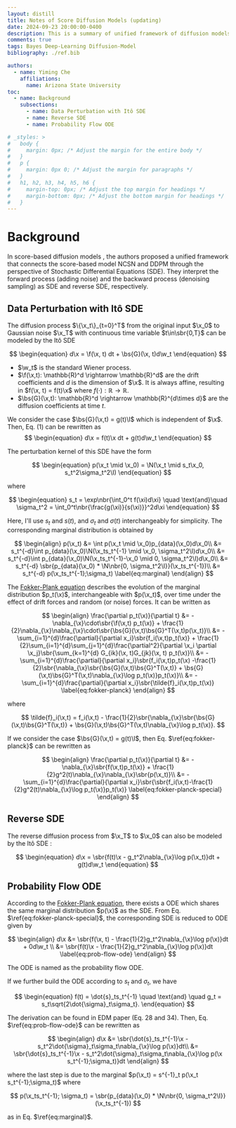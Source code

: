 ```yaml
---
layout: distill
title: Notes of Score Diffusion Models (updating) 
date: 2024-09-23 20:00:00-0400
description: This is a summary of unified framework of diffusion models by Stochastic Differential Equations (SDE) and the related topics.
comments: true
tags: Bayes Deep-Learning Diffusion-Model
bibliography: ./ref.bib

authors:
  - name: Yiming Che
    affiliations: 
      name: Arizona State University
toc:
  - name: Background
    subsections:
      - name: Data Perturbation with Itô SDE
      - name: Reverse SDE
      - name: Probability Flow ODE

# _styles: >
#   body {
#     margin: 0px; /* Adjust the margin for the entire body */
#   }
#   p {
#     margin: 0px 0; /* Adjust the margin for paragraphs */
#   }
#   h1, h2, h3, h4, h5, h6 {
#     margin-top: 0px; /* Adjust the top margin for headings */
#     margin-bottom: 0px; /* Adjust the bottom margin for headings */
#   }
---
```


<!-- ## Recap of NCSN and DDPM

DDPM and NCSN are essentially the same model but with different perturbation kernel. Let's use the notation from NCSN. In DDPM, we have a sequence of noise scales $0 < \beta_1 < \beta_2,...,\beta_N < 1$ and the perturbation kernel is $p_{\alpha_i}(\tilde{\x}\mid \x) = \N(\tilde{\x}\mid \sqrt{\alpha_i}\x, (1-\alpha_i)\I)$ where $\alpha_i=\prod_{j=1}^i\beta_j$. The objective function can be rewritten as 

$$
L_{simple} = (1-\alpha_i)\mathbb{E}_{p_{\alpha_i}}\mathbb{E}_{p_{data}}\sbr{\left\lVert\bm{s}_\theta(\tilde{\x},\alpha_i) + \frac{\tilde{\x}-\sqrt{\alpha_i}\x}{(1-\alpha_i)}\right\rVert^2_2}.
$$

We found that the scale factor $1-\alpha_i \propto \frac{1}{\left\lVert\frac{\tilde{\x}-\sqrt{\alpha_i}\x}{(1-\alpha_i)}\right\rVert^2_2}$, which is similar to the one in NCSN.  -->

# Background
In score-based diffusion models <d-cite key="songscore"></d-cite>, the authors proposed a unified framework that connects the score-based model NCSN and DDPM through the perspective of Stochastic Differential Equations (SDE). They interpret the forward process (adding noise) and the backward process (denoising sampling) as SDE and reverse SDE, respectively.


## Data Perturbation with Itô SDE
The diffusion process $\{\x_t\}_{t=0}^T$ from the original input $\x_0$ to Gaussian noise $\x_T$ with continuous time variable $t\in\sbr{0,T}$ can be modeled by the Itô SDE

$$
\begin{equation}
d\x = \f(\x, t) dt + \bs{G}(\x, t)d\w_t
\end{equation}
$$

- $\w_t$ is the standard Wiener process.
- $\f(\x,t): \mathbb{R}^d \rightarrow \mathbb{R}^d$ are the drift coefficients and $d$ is the dimension of $\x$. It is always affine, resulting in $f(\x, t) = f(t)\x$ where $f(\cdot):\mathbb{R} \rightarrow \mathbb{R}$.
- $\bs{G}(\x,t): \mathbb{R}^d \rightarrow \mathbb{R}^{d\times d}$ are the diffusion coefficients at time $t$.

We consider the case $\bs{G}(\x,t) = g(t)\I$ which is independent of $\x$. Then, Eq. (1) can be rewritten as
$$
\begin{equation}
d\x = f(t)\x dt + g(t)d\w_t
\end{equation}
$$

The perturbation kernel of this SDE have the form 

$$
\begin{equation}
p(\x_t \mid \x_0) = \N(\x_t \mid s_t\x_0, s_t^2\sigma_t^2\I)
\end{equation}
$$

where

$$
\begin{equation}
s_t = \exp\nbr{\int_0^t f(\xi)d\xi} \quad \text{and}\quad
\sigma_t^2 = \int_0^t\nbr{\frac{g(\xi)}{s(\xi)}}^2d\xi
\end{equation}
$$

Here, I'll use $s_t$ and $s(t)$, and $\sigma_t$ and $\sigma(t)$ interchangeably for simplicity. The corresponding marginal distribution is obtained by 

$$
\begin{align}
p(\x_t) &= \int p(\x_t \mid \x_0)p_{data}(\x_0)d\x_0\\
&= s_t^{-d}\int p_{data}(\x_0)\N(\x_ts_t^{-1} \mid \x_0, \sigma_t^2\I)d\x_0\\
&= s_t^{-d}\int p_{data}(\x_0)\N(\x_ts_t^{-1}-\x_0 \mid 0, \sigma_t^2\I)d\x_0\\
&= s_t^{-d} \sbr{p_{data}(\x_0) * \N\nbr{0, \sigma_t^2\I}}(\x_ts_t^{-1})\\
&= s_t^{-d} p(\x_ts_t^{-1};\sigma_t)
\label{eq:marginal}
\end{align}
$$

The [Fokker-Plank equation](https://en.wikipedia.org/wiki/Fokker%E2%80%93Planck_equation) describes the evolution of the marginal distribution $p_t(\x)$, interchangeable with $p(\x_t)$, over time under the effect of drift forces and random (or noise) forces. It can be written as 

$$
\begin{align}
\frac{\partial p_t(\x)}{\partial t} &= -\nabla_{\x}\cdot\sbr{\f(\x,t) p_t(\x)} + \frac{1}{2}\nabla_{\x}\nabla_{\x}\cdot\sbr{\bs{G}(\x,t)\bs{G}^T(\x,t)p(\x_t)}\\
&= -\sum_{i=1}^{d}\frac{\partial}{\partial x_i}\sbr{f_i(\x,t)p_t(\x)} + \frac{1}{2}\sum_{i=1}^{d}\sum_{j=1}^{d}\frac{\partial^2}{\partial \x_i \partial \x_j}\sbr{\sum_{k=1}^{d} G_{ik}(\x, t)G_{jk}(\x, t) p_t(\x)}\\
&= -\sum_{i=1}^{d}\frac{\partial}{\partial x_i}\sbr{f_i(\x,t)p_t(\x) -\frac{1}{2}\sbr{\nabla_{\x}\sbr{\bs{G}(\x,t)\bs{G}^T(\x,t)} + \bs{G}(\x,t)\bs{G}^T(\x,t)\nabla_{\x}\log p_t(\x)}p_t(\x)}\\
&= -\sum_{i=1}^{d}\frac{\partial}{\partial x_i}\sbr{\tilde{f}_i(\x,t)p_t(\x)}
\label{eq:fokker-planck}
\end{align}
$$
  
where 

$$
\tilde{f}_i(\x,t) = f_i(\x,t) - \frac{1}{2}\sbr{\nabla_{\x}\sbr{\bs{G}(\x,t)\bs{G}^T(\x,t)} + \bs{G}(\x,t)\bs{G}^T(\x,t)\nabla_{\x}\log p_t(\x)}.
$$

If we consider the case $\bs{G}(\x,t) = g(t)\I$, then Eq. $\ref{eq:fokker-planck}$ can be rewritten as

$$
\begin{align}
  \frac{\partial p_t(\x)}{\partial t} &= -\nabla_{\x}\sbr{f(\x,t)p_t(\x)} + \frac{1}{2}g^2(t)\nabla_{\x}\nabla_{\x}\sbr{p(\x_t)}\\
  &= -\sum_{i=1}^{d}\frac{\partial}{\partial x_i}\sbr{\sbr{f_i(\x,t)-\frac{1}{2}g^2(t)\nabla_{\x}\log p_t(\x)}p_t(\x)}
  \label{eq:fokker-planck-special}
\end{align}
$$
 
## Reverse SDE

The reverse diffusion process from $\x_T$ to $\x_0$ can also be modeled by the Itô SDE <d-cite key="anderson1982reverse"></d-cite>:

$$
\begin{equation}
d\x = \sbr{f(t)\x - g_t^2\nabla_{\x}\log p(\x_t)}dt + g(t)d\w_t
\end{equation}
$$

## Probability Flow ODE

According to the [Fokker-Plank equation](https://en.wikipedia.org/wiki/Fokker%E2%80%93Planck_equation), there exists a ODE which shares the same marginal distribution $p(\x)$ as the SDE. From Eq. $\ref{eq:fokker-planck-special}$, the corresponding SDE is reduced to ODE given by

$$
\begin{align}
d\x &= \sbr{f(\x, t) - \frac{1}{2}g_t^2\nabla_{\x}\log p(\x)}dt + 0d\w_t \\
&= \sbr{f(t)\x - \frac{1}{2}g_t^2\nabla_{\x}\log p(\x)}dt
\label{eq:prob-flow-ode}
\end{align}
$$

The ODE is named as the probability flow ODE.


If we further build the ODE according to $s_t$ and $\sigma_t$, we have

$$
\begin{equation}
f(t) = \dot{s}_ts_t^{-1} \quad \text{and} \quad g_t = s_t\sqrt{2\dot{\sigma}_t\sigma_t}.
\end{equation}
$$

The derivation can be found in EDM paper <d-cite key="karras2022elucidating"></d-cite> (Eq. 28 and 34). Then, Eq. $\ref{eq:prob-flow-ode}$ can be rewritten as

$$
\begin{align}
d\x &= \sbr{\dot{s}_ts_t^{-1}\x - s_t^2\dot{\sigma}_t\sigma_t\nabla_{\x}\log p(\x)}dt\\
&= \sbr{\dot{s}_ts_t^{-1}\x - s_t^2\dot{\sigma}_t\sigma_t\nabla_{\x}\log p(\x s_t^{-1};\sigma_t)}dt
\end{align}
$$

where the last step is due to the marginal $p(\x_t) = s^{-1}_t p(\x_t s_t^{-1};\sigma_t)$ where 

$$
p(\x_ts_t^{-1}; \sigma_t) = \sbr{p_{data}(\x_0) * \N\nbr{0, \sigma_t^2\I}}(\x_ts_t^{-1})
$$ 

as in Eq. $\ref{eq:marginal}$.


